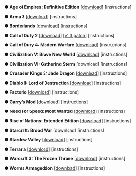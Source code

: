 **● Age of Empires: Definitive Edition** [[download](https://pirateproxy.lat/torrent/20247886/Age_of_Empires_Definitive_Edition-CODEX)] [instructions]

**● Arma 3** [[download](https://pirateproxy.lat/torrent/8909658/ARMA.3-RELOADED)] [instructions]

**● Borderlands** [[download](https://pirateproxy.lat/torrent/31119529/Borderlands_Game_of_the_Year_Enhanced-PLAZA)] [instructions]

**● Call of Duty 2** [[download](https://proxyonetpb.pet/torrent/3510040/Call_of_Duty_2)] [[v1.3 patch](https://www.fileplanet.com/162314/download/Call-of-Duty-2-Patch-v1.3)] [instructions]

**● Call of Duty 4: Modern Warfare** [[download](https://pirateproxy.lat/torrent/15052373/Call_of_Duty_4_-_Modern_Warfare_Repack_By_R.G_Catalyst_[Monsters)] [instructions]

**● Civilization V: Brave New World** [[download](https://pirateproxy.lat/torrent/12317525/_Sid_Meier_s_Civilization_V_The_Complete_Edition_repack_Mr_DJ)] [instructions]

**● Civilization VI: Gathering Storm** [[download](https://pirateproxy.lat/torrent/29886757/Sid_Meiers_Civilization_VI_Gathering_Storm-CODEX)] [instructions]

**● Crusader Kings 2: Jade Dragon** [[download](https://pirateproxy.lat/torrent/19065681/Crusader.Kings.II.Jade.Dragon-CODEX)] [instructions]

**● Diablo II: Lord of Destruction** [[download](https://pirateproxy.lat/torrent/10313422/Diablo_II___Lord_of_Destruction_[PC]_[ENGLISH]_[ISO])] [instructions]

**● Factorio** [[download](https://pirateproxy.lat/torrent/30568796/Factorio_v0.17.8)] [instructions]

**● Garry's Mod** [download] [instructions]

**● Need For Speed: Most Wanted** [[download](https://pirateproxy.lat/torrent/8024950/Need_for_Speed_Most_Wanted_1.3_(Black_Edition)_(2005))] [instructions]

**● Rise of Nations: Extended Edition** [[download](https://pirateproxy.lat/torrent/10346234/Rise_of_Nations_Extended_Edition-FLT)] [instructions]

**● Starcraft: Brood War** [[download](https://pirateproxy.lat/torrent/5056673/Starcraft___Brood_War_Expansion_[No_Install])] [instructions]

**● Stardew Valley** [[download](https://pirateproxy.lat/torrent/30517828/Stardew_Valley_v1.3.36)] [instructions]

**● Terraria** [[download](https://pirateproxy.lat/torrent/17781433/Terraria_v1.3.5.3_[GOG])] [instructions]

**● Warcraft 3: The Frozen Throne** [[download](https://pirateproxy.lat/torrent/21842340/Warcraft_3_The_Frozen_Throne_v1.29_[Widescreen])] [instructions]

**● Worms Armageddon** [[download](https://pirateproxy.lat/torrent/18878471/Worms_Armageddon_[GOG])] [instructions]
